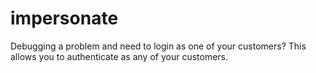 # impersonate
Debugging a problem and need to login as one of your customers? This allows you to authenticate as any of your customers.

